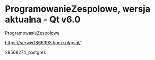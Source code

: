 # ProgramowanieZespolowe, wersja aktualna - Qt v6.0
ProgramowanieZespolowe



https://serwer1866993.home.pl/psql/

28568274_postgres
